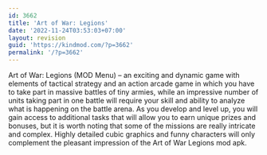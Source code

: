 ```yaml
---
id: 3662
title: 'Art of War: Legions'
date: '2022-11-24T03:53:03+07:00'
layout: revision
guid: 'https://kindmod.com/?p=3662'
permalink: '/?p=3662'
---
```


Art of War: Legions (MOD Menu) – an exciting and dynamic game with elements of tactical strategy and an action arcade game in which you have to take part in massive battles of tiny armies, while an impressive number of units taking part in one battle will require your skill and ability to analyze what is happening on the battle arena. As you develop and level up, you will gain access to additional tasks that will allow you to earn unique prizes and bonuses, but it is worth noting that some of the missions are really intricate and complex. Highly detailed cubic graphics and funny characters will only complement the pleasant impression of the Art of War Legions mod apk.